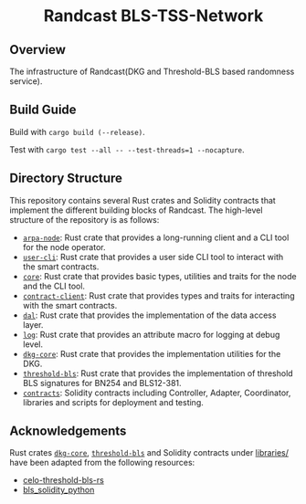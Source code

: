 <h1 align="center">Randcast BLS-TSS-Network</h1>

## Overview

The infrastructure of Randcast(DKG and Threshold-BLS based randomness service).

## Build Guide

Build with `cargo build (--release)`.

Test with `cargo test --all -- --test-threads=1 --nocapture`.

## Directory Structure

This repository contains several Rust crates and Solidity contracts that implement the different building blocks of Randcast. The high-level structure of the repository is as follows:

- [`arpa-node`](crates/arpa-node): Rust crate that provides a long-running client and a CLI tool for the node operator.
- [`user-cli`](crates/user-cli): Rust crate that provides a user side CLI tool to interact with the smart contracts.
- [`core`](crates/core): Rust crate that provides basic types, utilities and traits for the node and the CLI tool.
- [`contract-client`](crates/contract-client): Rust crate that provides types and traits for interacting with the smart contracts.
- [`dal`](crates/dal): Rust crate that provides the implementation of the data access layer.
- [`log`](crates/log): Rust crate that provides an attribute macro for logging at debug level.
- [`dkg-core`](crates/dkg-core): Rust crate that provides the implementation utilities for the DKG.
- [`threshold-bls`](crates/threshold-bls): Rust crate that provides the implementation of threshold BLS signatures for BN254 and BLS12-381.
- [`contracts`](contracts): Solidity contracts including Controller, Adapter, Coordinator, libraries and scripts for deployment and testing.

## Acknowledgements

Rust crates [`dkg-core`](crates/dkg-core), [`threshold-bls`](crates/threshold-bls) and Solidity contracts under [libraries/](contracts/src/libraries) have been adapted from the following resources:

- [celo-threshold-bls-rs](https://github.com/celo-org/celo-threshold-bls-rs)
- [bls_solidity_python](https://github.com/ChihChengLiang/bls_solidity_python)

